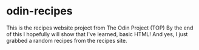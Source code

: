 # odin-recipes
This is the recipes website project from The Odin Project (TOP)
By the end of this I hopefully will show that I've learned, basic HTML!
And yes, I just grabbed a random recipes from the recipes site. 
